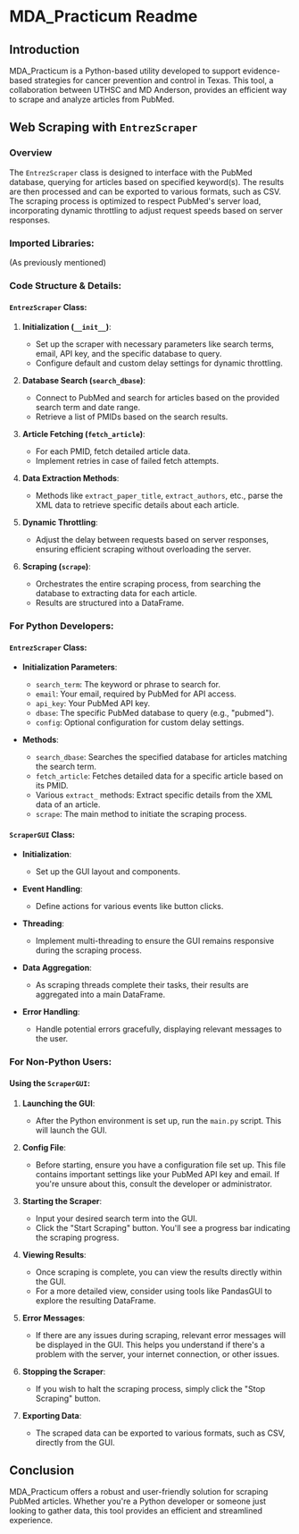 # MDA_Practicum Readme

## Introduction
MDA_Practicum is a Python-based utility developed to support evidence-based strategies for cancer prevention and control in Texas. This tool, a collaboration between UTHSC and MD Anderson, provides an efficient way to scrape and analyze articles from PubMed.

## Web Scraping with `EntrezScraper`

### Overview
The `EntrezScraper` class is designed to interface with the PubMed database, querying for articles based on specified keyword(s). The results are then processed and can be exported to various formats, such as CSV. The scraping process is optimized to respect PubMed's server load, incorporating dynamic throttling to adjust request speeds based on server responses.

### Imported Libraries:
(As previously mentioned)

### Code Structure & Details:

#### `EntrezScraper` Class:

1. **Initialization (`__init__`)**:
   - Set up the scraper with necessary parameters like search terms, email, API key, and the specific database to query.
   - Configure default and custom delay settings for dynamic throttling.

2. **Database Search (`search_dbase`)**:
   - Connect to PubMed and search for articles based on the provided search term and date range.
   - Retrieve a list of PMIDs based on the search results.

3. **Article Fetching (`fetch_article`)**:
   - For each PMID, fetch detailed article data.
   - Implement retries in case of failed fetch attempts.

4. **Data Extraction Methods**:
   - Methods like `extract_paper_title`, `extract_authors`, etc., parse the XML data to retrieve specific details about each article.

5. **Dynamic Throttling**:
   - Adjust the delay between requests based on server responses, ensuring efficient scraping without overloading the server.

6. **Scraping (`scrape`)**:
   - Orchestrates the entire scraping process, from searching the database to extracting data for each article.
   - Results are structured into a DataFrame.

### For Python Developers:

#### `EntrezScraper` Class:

- **Initialization Parameters**:
  - `search_term`: The keyword or phrase to search for.
  - `email`: Your email, required by PubMed for API access.
  - `api_key`: Your PubMed API key.
  - `dbase`: The specific PubMed database to query (e.g., "pubmed").
  - `config`: Optional configuration for custom delay settings.

- **Methods**:
  - `search_dbase`: Searches the specified database for articles matching the search term.
  - `fetch_article`: Fetches detailed data for a specific article based on its PMID.
  - Various `extract_` methods: Extract specific details from the XML data of an article.
  - `scrape`: The main method to initiate the scraping process.

#### `ScraperGUI` Class:

- **Initialization**:
  - Set up the GUI layout and components.

- **Event Handling**:
  - Define actions for various events like button clicks.

- **Threading**:
  - Implement multi-threading to ensure the GUI remains responsive during the scraping process.

- **Data Aggregation**:
  - As scraping threads complete their tasks, their results are aggregated into a main DataFrame.

- **Error Handling**:
  - Handle potential errors gracefully, displaying relevant messages to the user.

### For Non-Python Users:

#### Using the `ScraperGUI`:

1. **Launching the GUI**:
   - After the Python environment is set up, run the `main.py` script. This will launch the GUI.

2. **Config File**:
   - Before starting, ensure you have a configuration file set up. This file contains important settings like your PubMed API key and email. If you're unsure about this, consult the developer or administrator.

3. **Starting the Scraper**:
   - Input your desired search term into the GUI.
   - Click the "Start Scraping" button. You'll see a progress bar indicating the scraping progress.

4. **Viewing Results**:
   - Once scraping is complete, you can view the results directly within the GUI.
   - For a more detailed view, consider using tools like PandasGUI to explore the resulting DataFrame.

5. **Error Messages**:
   - If there are any issues during scraping, relevant error messages will be displayed in the GUI. This helps you understand if there's a problem with the server, your internet connection, or other issues.

6. **Stopping the Scraper**:
   - If you wish to halt the scraping process, simply click the "Stop Scraping" button.

7. **Exporting Data**:
   - The scraped data can be exported to various formats, such as CSV, directly from the GUI.

## Conclusion
MDA_Practicum offers a robust and user-friendly solution for scraping PubMed articles. Whether you're a Python developer or someone just looking to gather data, this tool provides an efficient and streamlined experience.

